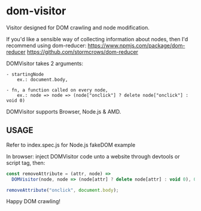 # dom-visitor

Visitor designed for DOM crawling and node modification.

If you'd like a sensible way of collecting information about nodes,
then I'd recommend using dom-reducer:
https://www.npmjs.com/package/dom-reducer
https://github.com/stormcrows/dom-reducer


  DOMVisitor takes 2 arguments:

    - startingNode
        ex.: document.body,

    - fn, a function called on every node,
        ex.: node => node => (node["onclick"] ? delete node["onclick"] : void 0)


DOMVisitor supports Browser, Node.js & AMD.

## USAGE

Refer to index.spec.js for Node.js fakeDOM example

In browser: inject DOMVisitor code unto a website through devtools or script tag,
then:

```javascript
const removeAttribute = (attr, node) =>
  DOMVisitor(node, node => (node[attr] ? delete node[attr] : void 0), 0);

removeAttribute("onclick", document.body);
```

Happy DOM crawling!
